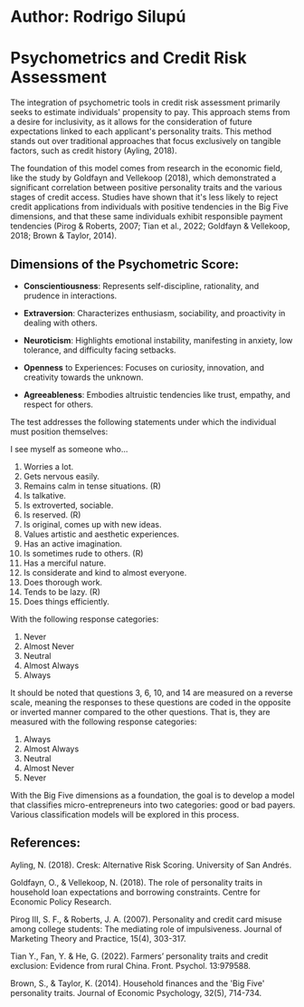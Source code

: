 # Author: Rodrigo Silupú
# Psychometrics and Credit Risk Assessment

The integration of psychometric tools in credit risk assessment primarily seeks to estimate individuals' propensity to pay. This approach stems from a desire for inclusivity, as it allows for the consideration of future expectations linked to each applicant's personality traits. This method stands out over traditional approaches that focus exclusively on tangible factors, such as credit history (Ayling, 2018).

The foundation of this model comes from research in the economic field, like the study by Goldfayn and Vellekoop (2018), which demonstrated a significant correlation between positive personality traits and the various stages of credit access. Studies have shown that it's less likely to reject credit applications from individuals with positive tendencies in the Big Five dimensions, and that these same individuals exhibit responsible payment tendencies (Pirog & Roberts, 2007; Tian et al., 2022; Goldfayn & Vellekoop, 2018; Brown & Taylor, 2014).

## Dimensions of the Psychometric Score:

- **Conscientiousness**: Represents self-discipline, rationality, and prudence in interactions.

- **Extraversion**: Characterizes enthusiasm, sociability, and proactivity in dealing with others.

- **Neuroticism**: Highlights emotional instability, manifesting in anxiety, low tolerance, and difficulty facing setbacks.

- **Openness** to Experiences: Focuses on curiosity, innovation, and creativity towards the unknown.

- **Agreeableness**: Embodies altruistic tendencies like trust, empathy, and respect for others.


The test addresses the following statements under which the individual must position themselves:

I see myself as someone who...

1. Worries a lot.
2. Gets nervous easily.
3. Remains calm in tense situations. (R)
4.  Is talkative.
5.  Is extroverted, sociable.
6. Is reserved. (R)
7.  Is original, comes up with new ideas.
8. Values artistic and aesthetic experiences.
9. Has an active imagination.
10.  Is sometimes rude to others. (R)
11.  Has a merciful nature.
12. Is considerate and kind to almost everyone.
13. Does thorough work.
14. Tends to be lazy. (R)
15. Does things efficiently.

With the following response categories:

1. Never
2. Almost Never
3. Neutral
4. Almost Always
5. Always

It should be noted that questions 3, 6, 10, and 14 are measured on a reverse scale, meaning the responses to these questions are coded in the opposite or inverted manner compared to the other questions. That is, they are measured with the following response categories:

1. Always
2. Almost Always
3. Neutral
4. Almost Never
5. Never

With the Big Five dimensions as a foundation, the goal is to develop a model that classifies micro-entrepreneurs into two categories: good or bad payers. Various classification models will be explored in this process.

## References:

Ayling, N. (2018). Cresk: Alternative Risk Scoring. University of San Andrés.

Goldfayn, O., & Vellekoop, N. (2018). The role of personality traits in household loan expectations and borrowing constraints. Centre for Economic Policy Research. 

Pirog III, S. F., & Roberts, J. A. (2007). Personality and credit card misuse among college students: The mediating role of impulsiveness. Journal of Marketing Theory and Practice, 15(4), 303-317. 

Tian Y., Fan, Y. & He, G. (2022). Farmers’ personality traits and credit exclusion: Evidence from rural China. Front. Psychol. 13:979588. 

Brown, S., & Taylor, K. (2014). Household finances and the 'Big Five' personality traits. Journal of Economic Psychology, 32(5), 714-734. 

